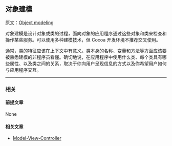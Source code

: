 ## 对象建模

原文：[Object modeling](https://developer.apple.com/library/archive/documentation/General/Conceptual/DevPedia-CocoaCore/ObjectModeling.html#//apple_ref/doc/uid/TP40008195-CH41-SW1)

对象建模是设计对象或类的过程，面向对象的应用程序通过这些对象和类来检查和操作某些服务。可以使用多种建模技术，但 Cocoa 开发环境不推荐交叉使用。

通常，类的特征应该在上下文中有意义。类本身的名称、变量和方法等方面应该要被熟悉建模的非程序员看懂。确切地说，在应用程序中使用什么类、每个类具有哪些属性、以及类之间的关系，取决于你向用户呈现信息的方式以及你希望用户如何与应用程序交互。

---

### 相关

#### 前提文章

None

#### 相关文章

- [Model-View-Controller](https://developer.apple.com/library/archive/documentation/General/Conceptual/DevPedia-CocoaCore/MVC.html#//apple_ref/doc/uid/TP40008195-CH32-SW1)